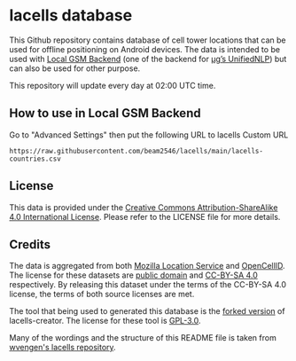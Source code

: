 # lacells database

This Github repository contains database of cell tower locations that can be used for offline positioning on Android devices. The data is intended to be used with [Local GSM Backend](https://gitlab.com/deveee/Local-GSM-Backend) (one of the backend for [µg’s UnifiedNLP](https://github.com/microg/UnifiedNlp)) but can also be used for other purpose.

This repository will update every day at 02:00 UTC time.

## How to use in Local GSM Backend

Go to "Advanced Settings" then put the following URL to lacells Custom URL

`https://raw.githubusercontent.com/beam2546/lacells/main/lacells-countries.csv`

## License

This data is provided under the [Creative Commons Attribution-ShareAlike 4.0 International License](https://creativecommons.org/licenses/by-sa/4.0/). Please refer to the LICENSE file for more details.

## Credits

The data is aggregated from both [Mozilla Location Service](https://location.services.mozilla.com/) and [OpenCellID](https://opencellid.org/). The license for these datasets are [public domain](https://creativecommons.org/publicdomain/zero/1.0/) and [CC-BY-SA 4.0](https://creativecommons.org/licenses/by-sa/4.0/) respectively. By releasing this dataset under the terms of the CC-BY-SA 4.0 license, the terms of both source licenses are met.

The tool that being used to generated this database is the [forked version](https://github.com/beam2546/lacells-creator) of lacells-creator. The license for these tool is [GPL-3.0](https://www.gnu.org/licenses/gpl-3.0.html).

Many of the wordings and the structure of this README file is taken from [wvengen's lacells repository](https://github.com/wvengen/lacells).